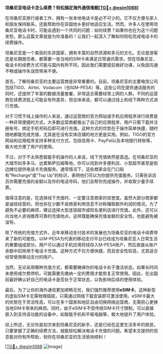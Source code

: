 **坦桑尼亚电话卡怎么续费？轻松搞定海外通信难题[[TG💪+ @esim1088](https://t.me/s/esim1088)]**

在坦桑尼亚旅行或者工作，拥有一张本地电话卡是必不可少的。它不仅方便与家人和朋友保持联系，还能帮助你在异国他乡更好地适应生活。然而，许多人在使用坦桑尼亚电话卡时，可能会遇到一个共同的问题：如何续费？如果你也在为这个问题发愁，那么这篇文章就是为你准备的！让我们一起深入了解如何轻松完成电话卡的续费操作。

坦桑尼亚是一个美丽的东非国家，拥有丰富的自然资源和多元的文化。无论是游客还是长期居住者，都需要一张当地的SIM卡来满足日常通讯需求。但在坦桑尼亚，电话卡的续费方式可能与国内有所不同，因此我们需要提前做好功课，以免因沟通不畅或操作失误而带来不便。

首先，了解坦桑尼亚的主要运营商是非常重要的。目前，坦桑尼亚的主要电信公司包括TIGO、Airtel、Vodacom（也叫M-PESA）等。这些公司在提供通话服务的同时，还提供了丰富的数据流量套餐，非常适合需要经常上网的人群。不同的运营商在续费流程上可能会有所差异，但总体来说，都可以通过线上和线下两种方式进行充值。

对于习惯于线上操作的人来说，通过运营商的官方网站或手机应用程序进行续费是一种非常便捷的方式。大多数运营商都推出了自己的应用程序，用户只需下载并注册账号，绑定手机号码后即可进行充值。这种方式的优势在于操作简单快捷，随时随地都能完成充值，尤其是在没有实体店铺的地方更是实用。例如，TIGO的官方网站和应用程序支持多种支付方式，包括信用卡、PayPal以及本地银行转账等，极大地方便了用户的使用。

不过，对于不太熟悉智能手机操作的人来说，线下充值依然是首选。在坦桑尼亚的大城市如多多马、达累斯萨拉姆等地，你可以找到许多便利店、小型超市甚至是街边摊位提供电话卡充值服务。通常情况下，这些商家会在门口贴有“Recharge”或“Top Up”的标识，表明他们可以为你提供充值服务。只需告诉店员你需要充值的金额以及你的电话号码，他们会帮你完成操作，并收取少量手续费。

值得注意的是，在选择线下充值时，一定要注意商家的信誉度。虽然大部分商家都是诚信经营的，但也存在少数不良商家利用信息不对称赚取额外利润的情况。为了避免不必要的麻烦，建议选择大型连锁超市或知名便利店进行充值。此外，还可以向当地人咨询推荐可靠的充值地点，这样既能确保充值金额的安全性，也能避免被误导。

除了传统的充值方式外，近年来移动支付技术的发展也为坦桑尼亚的电话卡续费带来了新的可能性。以M-PESA为代表的移动支付平台已经成为坦桑尼亚人日常生活的重要组成部分。用户可以通过手机应用将钱存入M-PESA账户，然后直接从账户余额中扣除用于电话卡充值。这种方式不仅方便快捷，而且安全性较高，尤其适合经常使用移动支付的用户。

当然，无论采用哪种充值方式，都需要确保你的电话卡处于激活状态。如果长时间未使用或欠费停机，可能需要先缴纳一定的费用才能恢复正常使用。因此，在出国前最好确认好自己的电话卡是否处于正常状态，以免影响后续的使用体验。

最后，为了让你的海外通信更加顺畅无忧，我们强烈推荐使用**eSIM卡**。这种新型的虚拟SIM卡无需物理插拔，只需通过网络下载安装即可激活使用。eSIM卡最大的优势在于灵活性高，可以在多个国家和地区自由切换网络运营商，无需担心更换当地SIM卡带来的麻烦。同时，由于eSIM卡不受传统SIM卡尺寸限制，可以直接嵌入到支持该功能的设备中，如智能手机和平板电脑等，极大地提升了用户体验。

综上所述，无论你是初次来到坦桑尼亚的新手，还是已经在这里生活多年的居民，只要掌握了正确的续费方法，就能轻松解决电话卡充值的问题。希望本文提供的信息能对你有所帮助，祝你在坦桑尼亚的生活愉快顺利！

[[TG💪+ @esim1088](https://t.me/s/esim1088) ![Image](https://i.postimg.cc/4NQfJmqS/Snipaste-2025-05-13-00-14-12.png)]